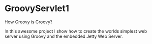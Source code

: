 # GroovyServlet1

How Groovy is Groovy?

In this awesome project I show how to create the worlds simplest web server using Groovy and the embedded Jetty Web Server.
